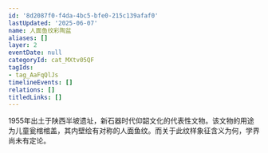 ```yaml
---
id: '8d2087f0-f4da-4bc5-bfe0-215c139afaf0'
lastUpdated: '2025-06-07'
name: 人面鱼纹彩陶盆
aliases: []
layer: 2
eventDate: null
categoryId: cat_MXtv05QF
tagIds:
- tag_AaFqQlJs
timelineEvents: []
relations: []
titledLinks: []
---
```

1955年出土于陕西半坡遗址，新石器时代仰韶文化的代表性文物。该文物的用途为儿童瓮棺棺盖，其内壁绘有对称的人面鱼纹。而关于此纹样象征含义为何，学界尚未有定论。

